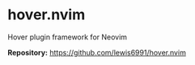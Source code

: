 # hover.nvim

Hover plugin framework for Neovim

**Repository:** <https://github.com/lewis6991/hover.nvim>
